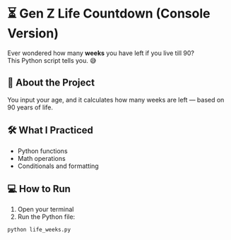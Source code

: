 # ⏳ Gen Z Life Countdown (Console Version)

Ever wondered how many **weeks** you have left if you live till 90?  
This Python script tells you. 😅

## 🧠 About the Project
You input your age, and it calculates how many weeks are left — based on 90 years of life.

## 🛠️ What I Practiced
- Python functions
- Math operations
- Conditionals and formatting

## 💻 How to Run
1. Open your terminal
2. Run the Python file:
```bash
python life_weeks.py
